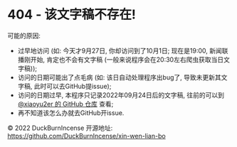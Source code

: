 # 404 - 该文字稿不存在!

可能的原因:

- 过早地访问 (如: 今天才9月27日, 你却访问到了10月1日; 现在是19:00, 新闻联播刚开始, 肯定也不会有文字稿 (一般来说程序会在20:30左右爬虫获取当日文字稿));
- 访问的日期可能出了点毛病 (如: 该日自动处理程序出bug了, 导致未更新其文字稿, 此时可以去GitHub提issue);
- 访问的日期过早, 本程序只记录2022年09月24日后的文字稿, 往前的可以到 [@xiaoyu2er 的 GitHub 仓库](https://github.com/xiaoyu2er/xwlb) 查看;
- 再不知道该怎么办就去GitHub开issue.

&copy; 2022 DuckBurnIncense 开源地址: https://github.com/DuckBurnIncense/xin-wen-lian-bo